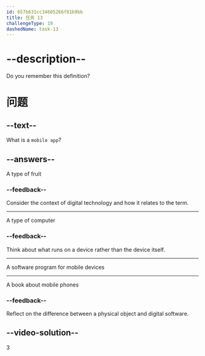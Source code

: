 ```yaml
---
id: 657b631cc34605266f81b9bb
title: 任务 13
challengeType: 19
dashedName: task-13
---
```


# --description--

Do you remember this definition?

# 问题

## --text--

What is a `mobile app`?

## --answers--

A type of fruit

### --feedback--

Consider the context of digital technology and how it relates to the term.

---

A type of computer

### --feedback--

Think about what runs on a device rather than the device itself.

---

A software program for mobile devices

---

A book about mobile phones

### --feedback--

Reflect on the difference between a physical object and digital software.

## --video-solution--

3
